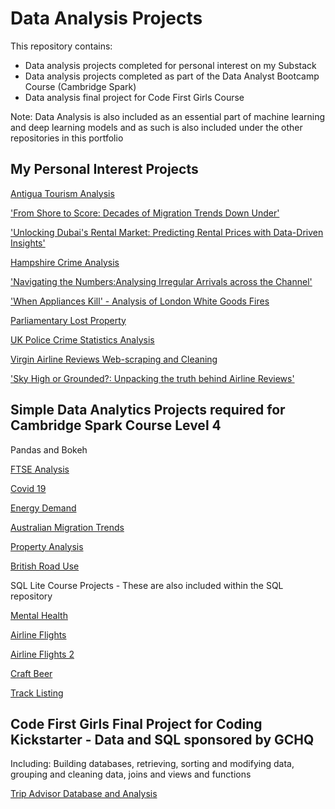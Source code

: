 # Data Analysis Projects

This repository contains:

* Data analysis projects completed for personal interest on my Substack
* Data analysis projects completed as part of the Data Analyst Bootcamp Course (Cambridge Spark)
* Data analysis final project for Code First Girls Course 

Note: Data Analysis is also included as an essential part of machine learning and deep learning models and as such is also included under the other repositories in this portfolio

## My Personal Interest Projects

[Antigua Tourism Analysis](https://github.com/Auckland68/Data-Analysis/blob/main/AntiguaExploringSurgeinTourismNumbers.ipynb)

['From Shore to Score: Decades of Migration Trends Down Under'](https://github.com/Auckland68/Data-Analysis/blob/main/AustralianMigrationTrends.pdf)

['Unlocking Dubai's Rental Market: Predicting Rental Prices with Data-Driven Insights'](https://github.com/Auckland68/Data-Analysis/blob/main/DubaiRentPrediction.pdf)

[Hampshire Crime Analysis](https://github.com/Auckland68/Data-Analysis/blob/main/HampshireCrimeAnalysisNB1DataExploration.pdf)

['Navigating the Numbers:Analysing Irregular Arrivals across the Channel'](https://github.com/Auckland68/Data-Analysis/blob/main/IrregularArrivals.pdf)

['When Appliances Kill' - Analysis of London White Goods Fires](https://github.com/Auckland68/Data-Analysis/blob/main/LondonWhiteGoods.pdf)

[Parliamentary Lost Property](https://github.com/Auckland68/Data-Analysis/blob/main/Parliamentary%20Lost%20Property%20Analysis.ipynb)

[UK Police Crime Statistics Analysis](https://github.com/Auckland68/Data-Analysis/blob/main/PoliceCrimeStats2023.ipynb)

[Virgin Airline Reviews Web-scraping and Cleaning](https://github.com/Auckland68/Data-Analysis/blob/main/VirginReviewsWebScraping.pdf)

['Sky High or Grounded?: Unpacking the truth behind Airline Reviews'](https://github.com/Auckland68/Data-Analysis/blob/main/VirginReviewsAnalysis.pdf)



## Simple Data Analytics Projects required for Cambridge Spark Course Level 4

Pandas and Bokeh

[FTSE Analysis](https://github.com/Auckland68/Data-Analysis/blob/main/ftse.ipynb)

[Covid 19](https://github.com/Auckland68/Data-Analysis/blob/main/coronavirus.ipynb)

[Energy Demand](https://github.com/Auckland68/Data-Analysis/blob/main/energy.ipynb)

[Australian Migration Trends](https://github.com/Auckland68/Data-Analysis/blob/main/AustralianMigrationTrendsProject.ipynb)

[Property Analysis](https://github.com/Auckland68/Data-Analysis/blob/main/property.ipynb)

[British Road Use](https://github.com/Auckland68/Data-Analysis/blob/main/traffic.ipynb)

SQL Lite Course Projects - These are also included within the SQL repository

[Mental Health](https://github.com/Auckland68/Data-Analysis/blob/main/mental_health.ipynb)

[Airline Flights](https://github.com/Auckland68/Data-Analysis/blob/main/sql_flights.ipynb)

[Airline Flights 2](https://github.com/Auckland68/Data-Analysis/blob/main/sql_flights2.ipynb)

[Craft Beer](https://github.com/Auckland68/Data-Analysis/blob/main/craft_beer_analysis.ipynb)

[Track Listing](https://github.com/Auckland68/Data-Analysis/blob/main/WDAMusic.sql)

## Code First Girls Final Project for Coding Kickstarter - Data and SQL sponsored by GCHQ

Including:
Building databases, retrieving, sorting and modifying data, grouping and cleaning data, joins and views and functions

[Trip Advisor Database and Analysis](https://github.com/Auckland68/Data-Analysis/blob/main/tripadvisorscriptfile.sql)
